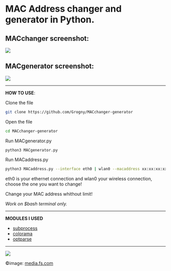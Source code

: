 <h1>MAC Address changer and generator in Python.</h1>

**MACchanger screenshot:**
-
<img src="https://github.com/Grogny/image-video-gif/blob/main/macaddress.png?raw=true">

**MACgenerator screenshot:**
-
<img src="https://github.com/Grogny/image-video-gif/blob/main/MACgenerator.png?raw=true">

---
**HOW TO USE**:

Clone the file
```bash
git clone https://github.com/Grogny/MACchanger-generator
```

Open the file
```bash
cd MACchanger-generator
``` 

Run MACgenerator.py
```bash
python3 MACgenerator.py
```
Run MACaddress.py
```bash
python3 MACaddress.py --interface eth0 | wlan0 --macaddress xx:xx:xx:xx:xx:xx
```

<p>eth0 is your ethernet connection and wlan0 your wireless connection, choose the one you want to change!</p>

Change your MAC address whithout limit!

*Work on $bash terminal only.*

---
**MODULES I USED**

- <a href="https://docs.python.org/3/library/subprocess.html"> subprocess</a>
- <a href="https://super-devops.readthedocs.io/en/latest/misc.html"> colorama</a>
- <a href="https://docs.python.org/3/library/optparse.html"> optparse</a>

---
<img src="https://media.fs.com/images/community/upload/kindEditor/202104/12/l-adresse-mac-1618209718-GYzYSMPm46.jpg">

©image: <a href="https://media.fs.com">media.fs.com</a>
